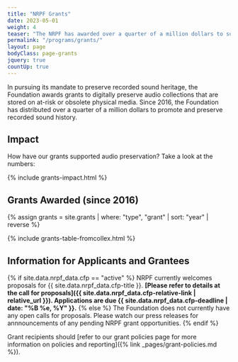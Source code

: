 ```yaml
---
title: "NRPF Grants"
date: 2023-05-01
weight: 4
teaser: "The NRPF has awarded over a quarter of a million dollars to support the digitization and stewardship of at-risk audio collections."
permalink: "/programs/grants/"
layout: page
bodyClass: page-grants
jquery: true
countUp: true
---
```


In pursuing its mandate to preserve recorded sound heritage, the Foundation
awards grants to digitally preserve audio collections
that are stored on at-risk or obsolete physical media.
Since 2016, the Foundation has distributed over a quarter of a million dollars
to promote and preserve recorded sound history.

## Impact

How have our grants supported audio preservation? Take a look at the numbers:

{% include grants-impact.html %}

## Grants Awarded (since 2016)

{% assign grants = site.grants | where: "type", "grant" | sort: "year" | reverse %}

{% include grants-table-fromcollex.html %}

## Information for Applicants and Grantees

{% if site.data.nrpf_data.cfp == "active" %}
NRPF currently welcomes proposals for {{ site.data.nrpf_data.cfp-title }}. **[Please refer to details at the call for proposals]({{ site.data.nrpf_data.cfp-relative-link | relative_url }}). Applications are due {{ site.data.nrpf_data.cfp-deadline | date: "%B %e, %Y" }}.**
{% else %}
The Foundation does not currently have any open calls for proposals.
Please watch our press releases for annnouncements of any pending NRPF grant opportunities.
{% endif %}

Grant recipients should [refer to our grant policies page for more information on policies and reporting]({% link _pages/grant-policies.md %}).
